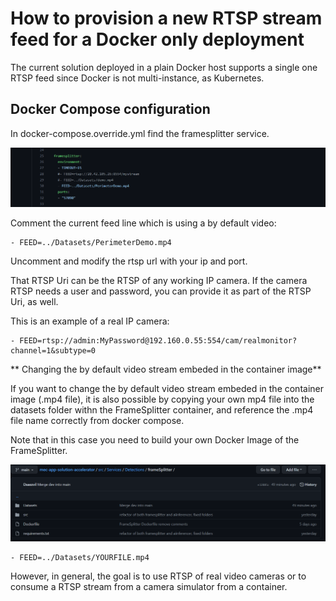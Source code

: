 # How to provision a new RTSP stream feed for a Docker only deployment

The current solution deployed in a plain Docker host supports a single one RTSP feed since Docker is not multi-instance, as Kubernetes.

## Docker Compose configuration

In docker-compose.override.yml find the framesplitter service.

![plot](./imgs/new-feed/step1-dc.png)

Comment the current feed line which is using a by default video:

```
- FEED=../Datasets/PerimeterDemo.mp4
```

Uncomment and modify the rtsp url with your ip and port.

That RTSP Uri can be the RTSP of any working IP camera. If the camera RTSP needs a user and password, you can provide it as part of the RTSP Uri, as well.

This is an example of a real IP camera:

```
- FEED=rtsp://admin:MyPassword@192.160.0.55:554/cam/realmonitor?channel=1&subtype=0
```

** Changing the by default video stream embeded in the container image**

If you want to change the by default video stream embeded in the container image (.mp4 file), it is also possible by copying your own mp4 file into the datasets folder withn the FrameSplitter container, and reference the .mp4 file name correctly from docker compose. 

Note that in this case you need to build your own Docker Image of the FrameSplitter.

![plot](./imgs/new-feed/step2-dc.png)

```
- FEED=../Datasets/YOURFILE.mp4
```

However, in general, the goal is to use RTSP of real video cameras or to consume a RTSP stream from a camera simulator from a container.




















